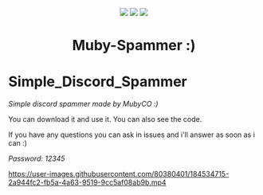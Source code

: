 <p align="center">
  <img src="https://img.shields.io/github/last-commit/MubyCO/Muby-Spammer?style=flat-square">
  <img src="https://img.shields.io/github/stars/MubyCO/Muby-Spammer?color=%02B039&label=Stars&style=flat-square">
  <img src="https://img.shields.io/github/forks/MubyCO/Muby-Spammer?color=%02B039&label=Forks&style=flat-square">
</p>

# <p align="center">Muby-Spammer :)</p>

# Simple_Discord_Spammer

*Simple discord spammer made by MubyCO :)*

You can download it and use it.
You can also see the code.

If you have any questions you can ask in issues and i'll answer as soon as i can :)

_*Password: 12345*_

https://user-images.githubusercontent.com/80380401/184534715-2a944fc2-fb5a-4a63-9519-9cc5af08ab9b.mp4
